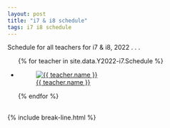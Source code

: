 ```yaml
---
layout: post
title: "i7 & i8 schedule"
tags: i7 i8 schedule
---
```


Schedule for all teachers for i7 & i8, 2022 . . .

<ul class="photo-gallery">
  {% for teacher in site.data.Y2022-i7.Schedule %}
    <li>
      <a href="{{ site.gdrive }}{{ teacher.link }}">
        <figure>
          <img src="{{ teacher.photo | relative_url }}" alt="{{ teacher.name }}">
          <figcaption>{{ teacher.name }}</figcaption>
        </figure> 
      </a>
    </li>
  {% endfor %}
</ul>

<br>
{% include break-line.html %}

